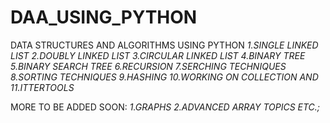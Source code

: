 # DAA_USING_PYTHON
DATA STRUCTURES AND ALGORITHMS USING PYTHON
*1.SINGLE LINKED LIST
2.DOUBLY LINKED LIST
3.CIRCULAR LINKED LIST
4.BINARY TREE
5.BINARY SEARCH TREE
6.RECURSION
7.SERCHING TECHNIQUES
8.SORTING TECHNIQUES
9.HASHING
10.WORKING ON COLLECTION AND 
11.ITTERTOOLS*

MORE TO BE ADDED SOON:
*1.GRAPHS
2.ADVANCED ARRAY TOPICS ETC.;*
 

